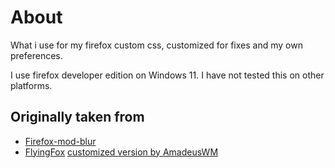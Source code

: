 # About

What i use for my firefox custom css, customized for fixes and my own preferences.

I use firefox developer edition on Windows 11. I have not tested this on other platforms.

## Originally taken from

- [Firefox-mod-blur](https://github.com/datguypiko/Firefox-Mod-Blur)
- [FlyingFox](https://github.com/akshat46/FlyingFox) [customized version by AmadeusWM](https://github.com/AmadeusWM/dotfiles-hyprland)

